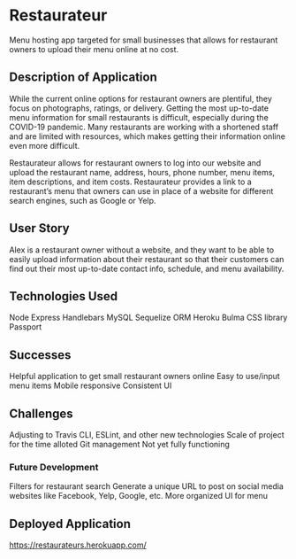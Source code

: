# Restaurateur
Menu hosting app targeted for small businesses that allows for restaurant owners to upload their menu online at no cost.

## Description of Application
While the current online options for restaurant owners are plentiful, they focus on photographs, ratings, or delivery. 
Getting the most up-to-date menu information for small restaurants is difficult, especially during the COVID-19 pandemic. 
Many restaurants are working with a shortened staff and are limited with resources, which makes getting their information online even more difficult. 

Restaurateur allows for restaurant owners to log into our website and upload the restaurant name, address, hours, phone number, menu items, item descriptions, and item costs. 
Restaurateur provides a link to a restaurant’s menu that owners can use in place of a website for different search engines, such as Google or Yelp.

## User Story
Alex is a restaurant owner without a website, and they want to be able to easily upload information about their restaurant so that their customers can find out their most up-to-date contact info, schedule, and menu availability.

## Technologies Used
Node
Express
Handlebars
MySQL
Sequelize ORM
Heroku
Bulma CSS library
Passport

## Successes
Helpful application to get small restaurant owners online
Easy to use/input menu items
Mobile responsive
Consistent UI

## Challenges
Adjusting to Travis CLI, ESLint, and other new technologies
Scale of project for the time alloted
Git management
Not yet fully functioning

### Future Development
Filters for restaurant search
Generate a unique URL to post on social media websites like Facebook, Yelp, Google, etc.
More organized UI for menu

## Deployed Application
https://restaurateurs.herokuapp.com/
